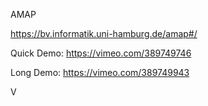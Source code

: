 AMAP

https://bv.informatik.uni-hamburg.de/amap#/

Quick Demo: https://vimeo.com/389749746

Long Demo: https://vimeo.com/389749943

V

